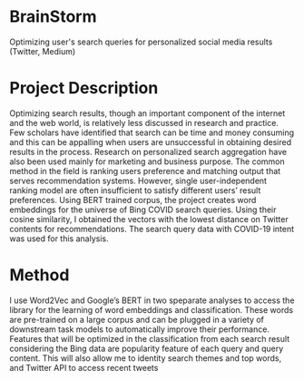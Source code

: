 # BrainStorm
Optimizing user's search queries for personalized social media results (Twitter, Medium)

# Project Description
Optimizing search results, though an important component
of the internet and the web world, is relatively less
discussed in research and practice. Few scholars have
identified that search can be time and money consuming
and this can be appalling when users are unsuccessful in
obtaining desired results in the process. Research on personalized
search aggregation have also been used mainly
for marketing and business purpose. The common method
in the field is ranking users preference and matching output
that serves recommendation systems. However, single
user-independent ranking model are often insufficient
to satisfy different users’ result preferences. Using BERT trained corpus,
the project creates word embeddings for
the universe of Bing COVID search queries.  Using their cosine similarity, I obtained
the vectors with the lowest distance on Twitter contents for recommendations.
The search query data with COVID-19
intent was used for this analysis.

# Method
I use Word2Vec and Google’s BERT in two speparate analyses to
access the library for the learning of word embeddings
and classification. These words are pre-trained on a large
corpus and can be plugged in a variety of downstream
task models to automatically improve their performance.
Features that will be optimized in the classification
from each search result considering the Bing data are
popularity feature of each query and query content. This
will also allow me to identity search themes and top
words, and Twitter API to access recent tweets
